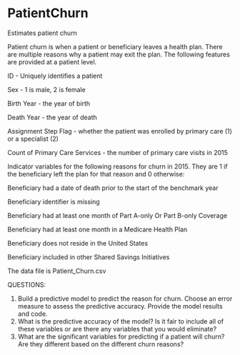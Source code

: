 # PatientChurn
Estimates patient churn

Patient churn is when a patient or beneficiary leaves a health plan. There are multiple reasons why a patient may exit the plan. The following features are provided at a patient level.

ID - Uniquely identifies a patient

Sex - 1 is male, 2 is female

Birth Year - the year of birth

Death Year - the year of death

Assignment Step Flag - whether the patient was enrolled by primary care (1) or a specialist (2)

Count of Primary Care Services - the number of primary care visits in 2015

Indicator variables for the following reasons for churn in 2015. They are 1 if the beneficiary left the plan for that reason and 0 otherwise:

Beneficiary had a date of death prior to the start of the benchmark year

Beneficiary identifier is missing

Beneficiary had at least one month of Part A-only Or Part B-only Coverage

Beneficiary had at least one month in a Medicare Health Plan

Beneficiary does not reside in the United States

Beneficiary included in other Shared Savings Initiatives

The data file is Patient_Churn.csv

QUESTIONS:
1. Build a predictive model to predict the reason for churn. Choose an error measure to assess the predictive accuracy. Provide the model results and code.
2. What is the predictive accuracy of the model? Is it fair to include all of these variables or are there any variables that you would eliminate? 
3. What are the significant variables for predicting if a patient will churn? Are they different based on the different churn reasons?
